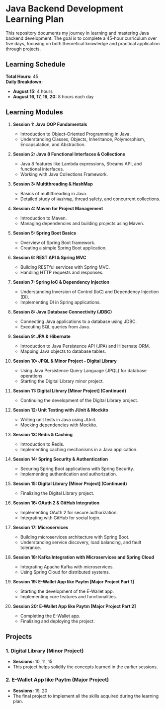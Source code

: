 # Java Backend Development Learning Plan

This repository documents my journey in learning and mastering Java backend development. The goal is to complete a 45-hour curriculum over five days, focusing on both theoretical knowledge and practical application through projects.

## Learning Schedule

**Total Hours:** 45  
**Daily Breakdown:**
- **August 15:** 4 hours
- **August 16, 17, 19, 20:** 8 hours each day

## Learning Modules

1. **Session 1: Java OOP Fundamentals**
   - Introduction to Object-Oriented Programming in Java.
   - Understanding Classes, Objects, Inheritance, Polymorphism, Encapsulation, and Abstraction.

2. **Session 2: Java 8 Functional Interfaces & Collections**
   - Java 8 features like Lambda expressions, Streams API, and functional interfaces.
   - Working with Java Collections Framework.

3. **Session 3: Multithreading & HashMap**
   - Basics of multithreading in Java.
   - Detailed study of `HashMap`, thread safety, and concurrent collections.

4. **Session 4: Maven for Project Management**
   - Introduction to Maven.
   - Managing dependencies and building projects using Maven.

5. **Session 5: Spring Boot Basics**
   - Overview of Spring Boot framework.
   - Creating a simple Spring Boot application.

6. **Session 6: REST API & Spring MVC**
   - Building RESTful services with Spring MVC.
   - Handling HTTP requests and responses.

7. **Session 7: Spring IoC & Dependency Injection**
   - Understanding Inversion of Control (IoC) and Dependency Injection (DI).
   - Implementing DI in Spring applications.

8. **Session 8: Java Database Connectivity (JDBC)**
   - Connecting Java applications to a database using JDBC.
   - Executing SQL queries from Java.

9. **Session 9: JPA & Hibernate**
   - Introduction to Java Persistence API (JPA) and Hibernate ORM.
   - Mapping Java objects to database tables.

10. **Session 10: JPQL & Minor Project - Digital Library**
    - Using Java Persistence Query Language (JPQL) for database operations.
    - Starting the Digital Library minor project.

11. **Session 11: Digital Library [Minor Project] (Continued)**
    - Continuing the development of the Digital Library project.

12. **Session 12: Unit Testing with JUnit & Mockito**
    - Writing unit tests in Java using JUnit.
    - Mocking dependencies with Mockito.

13. **Session 13: Redis & Caching**
    - Introduction to Redis.
    - Implementing caching mechanisms in a Java application.

14. **Session 14: Spring Security & Authentication**
    - Securing Spring Boot applications with Spring Security.
    - Implementing authentication and authorization.

15. **Session 15: Digital Library [Minor Project] (Continued)**
    - Finalizing the Digital Library project.

16. **Session 16: OAuth 2 & GitHub Integration**
    - Implementing OAuth 2 for secure authorization.
    - Integrating with GitHub for social login.

17. **Session 17: Microservices**
    - Building microservices architecture with Spring Boot.
    - Understanding service discovery, load balancing, and fault tolerance.

18. **Session 18: Kafka Integration with Microservices and Spring Cloud**
    - Integrating Apache Kafka with microservices.
    - Using Spring Cloud for distributed systems.

19. **Session 19: E-Wallet App like Paytm [Major Project Part 1]**
    - Starting the development of the E-Wallet app.
    - Implementing core features and functionalities.

20. **Session 20: E-Wallet App like Paytm [Major Project Part 2]**
    - Completing the E-Wallet app.
    - Finalizing and deploying the project.

## Projects

### 1. Digital Library (Minor Project)
- **Sessions:** 10, 11, 15
- This project helps solidify the concepts learned in the earlier sessions.

### 2. E-Wallet App like Paytm (Major Project)
- **Sessions:** 19, 20
- The final project to implement all the skills acquired during the learning plan.
